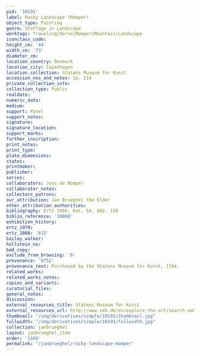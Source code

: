 ```yaml
---
pid: '10191'
label: Rocky Landscape (Momper)
object_type: Painting
genre: Staffage in Landscape
worktags: Traveling|Horse|Momper|Mountain|Landscape
iconclass_code:
height_cm: '44'
width_cm: '73'
diameter_cm:
location_country: Denmark
location_city: Copenhagen
location_collection: Statens Museum for Kunst
accession_nos_and_notes: Sp. 214
private_collection_info:
collection_type: Public
realdate:
numeric_date:
medium:
support: Panel
support_notes:
signature:
signature_location:
support_marks:
further_inscription:
print_notes:
print_type:
plate_dimensions:
states:
printmaker:
publisher:
series:
collaborators: Joos de Momper
collaborator_notes:
collectors_patrons:
our_attribution: Jan Brueghel the Elder
other_attribution_authorities:
bibliography: Ertz 1986, Kat. 54, Abb. 130
biblio_reference: '10060'
exhibition_history:
ertz_1979:
ertz_2008: '615'
bailey_walker:
hollstein_no:
bad_copy:
exclude_from_browsing: '0'
provenance: '9752'
provenance_text: Purchased by the Statens Museum for Kunst, 1744.
related_works:
related_works_notes:
copies_and_variants:
curatorial_files:
general_notes:
discussion:
external_resources_title: Statens Museum for Kunst
external_resources_url: http://www.smk.dk/en/explore-the-art/search-smk/
thumbnail: "/img/derivatives/simple/10191/thumbnail.jpg"
fullwidth: "/img/derivatives/simple/10191/fullwidth.jpg"
collection: janbrueghel
layout: janbrueghel_item
order: '1169'
permalink: "/janbrueghel/rocky-landscape-momper"
---
```

